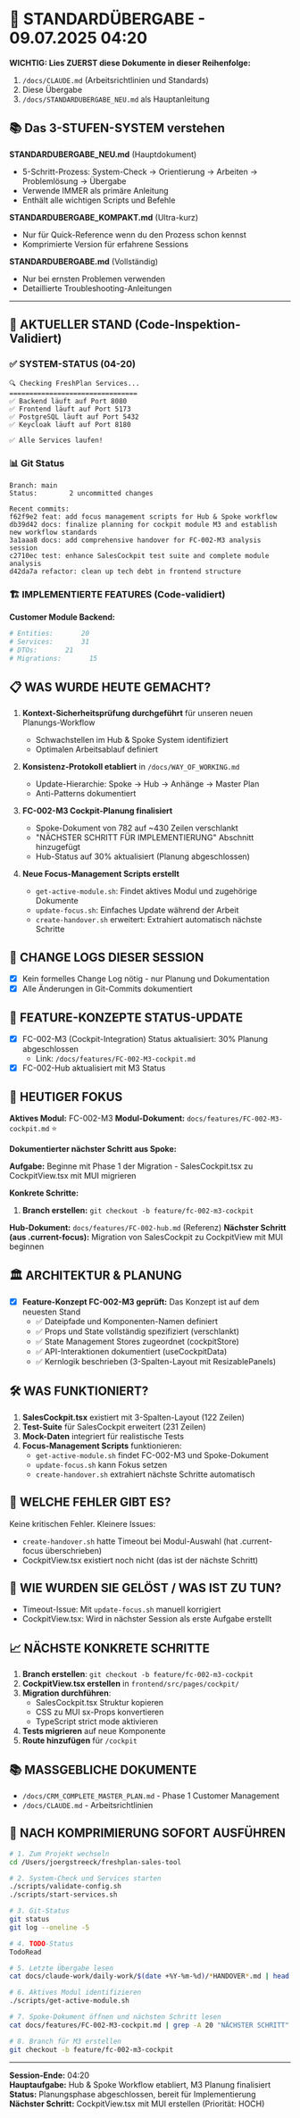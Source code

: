 # 🔄 STANDARDÜBERGABE - 09.07.2025 04:20

**WICHTIG: Lies ZUERST diese Dokumente in dieser Reihenfolge:**
1. `/docs/CLAUDE.md` (Arbeitsrichtlinien und Standards)
2. Diese Übergabe
3. `/docs/STANDARDUBERGABE_NEU.md` als Hauptanleitung

## 📚 Das 3-STUFEN-SYSTEM verstehen

**STANDARDUBERGABE_NEU.md** (Hauptdokument)
- 5-Schritt-Prozess: System-Check → Orientierung → Arbeiten → Problemlösung → Übergabe
- Verwende IMMER als primäre Anleitung
- Enthält alle wichtigen Scripts und Befehle

**STANDARDUBERGABE_KOMPAKT.md** (Ultra-kurz)
- Nur für Quick-Reference wenn du den Prozess schon kennst
- Komprimierte Version für erfahrene Sessions

**STANDARDUBERGABE.md** (Vollständig)
- Nur bei ernsten Problemen verwenden
- Detaillierte Troubleshooting-Anleitungen

---

## 🎯 AKTUELLER STAND (Code-Inspektion-Validiert)

### ✅ SYSTEM-STATUS (04-20)
```
🔍 Checking FreshPlan Services...
================================
✅ Backend läuft auf Port 8080
✅ Frontend läuft auf Port 5173
✅ PostgreSQL läuft auf Port 5432
✅ Keycloak läuft auf Port 8180

✅ Alle Services laufen!
```

### 📊 Git Status
```
Branch: main
Status:        2 uncommitted changes

Recent commits:
f62f9e2 feat: add focus management scripts for Hub & Spoke workflow
db39d42 docs: finalize planning for cockpit module M3 and establish new workflow standards
3a1aaa8 docs: add comprehensive handover for FC-002-M3 analysis session
c2710ec test: enhance SalesCockpit test suite and complete module analysis
d42da7a refactor: clean up tech debt in frontend structure
```

### 🏗️ IMPLEMENTIERTE FEATURES (Code-validiert)

**Customer Module Backend:**
```bash
# Entities:       20
# Services:       31
# DTOs:       21
# Migrations:       15
```

## 📋 WAS WURDE HEUTE GEMACHT?

1. **Kontext-Sicherheitsprüfung durchgeführt** für unseren neuen Planungs-Workflow
   - Schwachstellen im Hub & Spoke System identifiziert
   - Optimalen Arbeitsablauf definiert

2. **Konsistenz-Protokoll etabliert** in `/docs/WAY_OF_WORKING.md`
   - Update-Hierarchie: Spoke → Hub → Anhänge → Master Plan
   - Anti-Patterns dokumentiert

3. **FC-002-M3 Cockpit-Planung finalisiert**
   - Spoke-Dokument von 782 auf ~430 Zeilen verschlankt
   - "NÄCHSTER SCHRITT FÜR IMPLEMENTIERUNG" Abschnitt hinzugefügt
   - Hub-Status auf 30% aktualisiert (Planung abgeschlossen)

4. **Neue Focus-Management Scripts erstellt**
   - `get-active-module.sh`: Findet aktives Modul und zugehörige Dokumente
   - `update-focus.sh`: Einfaches Update während der Arbeit
   - `create-handover.sh` erweitert: Extrahiert automatisch nächste Schritte

## 📝 CHANGE LOGS DIESER SESSION
- [x] Kein formelles Change Log nötig - nur Planung und Dokumentation
- [x] Alle Änderungen in Git-Commits dokumentiert

## 📑 FEATURE-KONZEPTE STATUS-UPDATE
- [x] FC-002-M3 (Cockpit-Integration) Status aktualisiert: 30% Planung abgeschlossen
  - Link: `/docs/features/FC-002-M3-cockpit.md`
- [x] FC-002-Hub aktualisiert mit M3 Status

## 🎯 HEUTIGER FOKUS
**Aktives Modul:** FC-002-M3
**Modul-Dokument:** `docs/features/FC-002-M3-cockpit.md` ⭐

**Dokumentierter nächster Schritt aus Spoke:**

**Aufgabe:** Beginne mit Phase 1 der Migration - SalesCockpit.tsx zu CockpitView.tsx mit MUI migrieren

**Konkrete Schritte:**
1. **Branch erstellen:** `git checkout -b feature/fc-002-m3-cockpit`

**Hub-Dokument:** `docs/features/FC-002-hub.md` (Referenz)
**Nächster Schritt (aus .current-focus):** Migration von SalesCockpit zu CockpitView mit MUI beginnen

## 🏛️ ARCHITEKTUR & PLANUNG
- [x] **Feature-Konzept FC-002-M3 geprüft:** Das Konzept ist auf dem neuesten Stand
  - ✅ Dateipfade und Komponenten-Namen definiert
  - ✅ Props und State vollständig spezifiziert (verschlankt)
  - ✅ State Management Stores zugeordnet (cockpitStore)
  - ✅ API-Interaktionen dokumentiert (useCockpitData)
  - ✅ Kernlogik beschrieben (3-Spalten-Layout mit ResizablePanels)

## 🛠️ WAS FUNKTIONIERT?

1. **SalesCockpit.tsx** existiert mit 3-Spalten-Layout (122 Zeilen)
2. **Test-Suite** für SalesCockpit erweitert (231 Zeilen) 
3. **Mock-Daten** integriert für realistische Tests
4. **Focus-Management Scripts** funktionieren:
   - `get-active-module.sh` findet FC-002-M3 und Spoke-Dokument
   - `update-focus.sh` kann Fokus setzen
   - `create-handover.sh` extrahiert nächste Schritte automatisch

## 🚨 WELCHE FEHLER GIBT ES?

Keine kritischen Fehler. Kleinere Issues:
- `create-handover.sh` hatte Timeout bei Modul-Auswahl (hat .current-focus überschrieben)
- CockpitView.tsx existiert noch nicht (das ist der nächste Schritt)

## 🔧 WIE WURDEN SIE GELÖST / WAS IST ZU TUN?

- Timeout-Issue: Mit `update-focus.sh` manuell korrigiert
- CockpitView.tsx: Wird in nächster Session als erste Aufgabe erstellt

## 📈 NÄCHSTE KONKRETE SCHRITTE

1. **Branch erstellen**: `git checkout -b feature/fc-002-m3-cockpit`
2. **CockpitView.tsx erstellen** in `frontend/src/pages/cockpit/`
3. **Migration durchführen**:
   - SalesCockpit.tsx Struktur kopieren
   - CSS zu MUI sx-Props konvertieren
   - TypeScript strict mode aktivieren
4. **Tests migrieren** auf neue Komponente
5. **Route hinzufügen** für `/cockpit`

## 📚 MASSGEBLICHE DOKUMENTE

- `/docs/CRM_COMPLETE_MASTER_PLAN.md` - Phase 1 Customer Management
- `/docs/CLAUDE.md` - Arbeitsrichtlinien

## 🚀 NACH KOMPRIMIERUNG SOFORT AUSFÜHREN

```bash
# 1. Zum Projekt wechseln
cd /Users/joergstreeck/freshplan-sales-tool

# 2. System-Check und Services starten
./scripts/validate-config.sh
./scripts/start-services.sh

# 3. Git-Status
git status
git log --oneline -5

# 4. TODO-Status
TodoRead

# 5. Letzte Übergabe lesen
cat docs/claude-work/daily-work/$(date +%Y-%m-%d)/*HANDOVER*.md | head -50

# 6. Aktives Modul identifizieren
./scripts/get-active-module.sh

# 7. Spoke-Dokument öffnen und nächsten Schritt lesen
cat docs/features/FC-002-M3-cockpit.md | grep -A 20 "NÄCHSTER SCHRITT"

# 8. Branch für M3 erstellen
git checkout -b feature/fc-002-m3-cockpit
```

---

**Session-Ende:** 04:20  
**Hauptaufgabe:** Hub & Spoke Workflow etabliert, M3 Planung finalisiert  
**Status:** Planungsphase abgeschlossen, bereit für Implementierung  
**Nächster Schritt:** CockpitView.tsx mit MUI erstellen (Priorität: HOCH)
